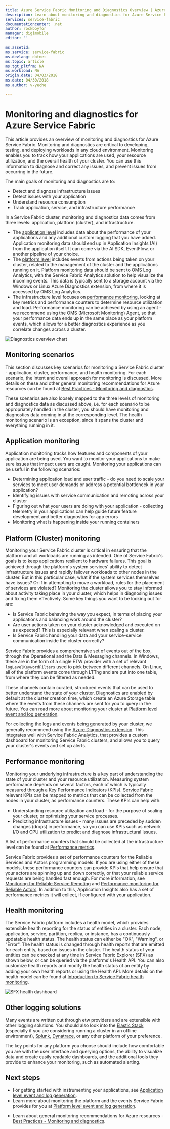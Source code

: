 ```yaml
---
title: Azure Service Fabric Monitoring and Diagnostics Overview | Azure
description: Learn about monitoring and diagnostics for Azure Service Fabric clusters, applications, and services.
services: service-fabric
documentationcenter: .net
author: rockboyfor
manager: digimobile
editor: ''

ms.assetid:
ms.service: service-fabric
ms.devlang: dotnet
ms.topic: article
ms.tgt_pltfrm: NA
ms.workload: NA
origin.date: 04/03/2018
ms.date: 04/30/2018
ms.author: v-yeche

---
```


# Monitoring and diagnostics for Azure Service Fabric

This article provides an overview of monitoring and diagnostics for Azure Service Fabric. Monitoring and diagnostics are critical to developing, testing, and deploying workloads in any cloud environment. Monitoring enables you to track how your applications are used, your resource utilization, and the overall health of your cluster. You can use this information to diagnose and correct any issues, and prevent issues from occurring in the future. 

The main goals of monitoring and diagnostics are to:
* Detect and diagnose infrastructure issues
* Detect issues with your application
* Understand resource consumption
* Track application, service, and infrastructure performance

In a Service Fabric cluster, monitoring and diagnostics data comes from three levels: application, platform (cluster), and infrastructure. 
* The [application level](service-fabric-diagnostics-event-generation-app.md) includes data about the performance of your applications and any additional custom logging that you have added. Application monitoring data should end up in Application Insights (AI) from the application itself. It can come via the AI SDK, EventFlow, or another pipeline of your choice.
* The [platform level](service-fabric-diagnostics-event-generation-infra.md) includes events from actions being taken on your cluster, related to the management of the cluster and the applications running on it. Platform monitoring data should be sent to OMS Log Analytics, with the Service Fabric Analytics solution to help visualize the incoming events. This data is typically sent to a storage account via the Windows or Linux Azure Diagnostics extension, from where it is accessed by OMS Log Analytics. 
* The infrastructure level focuses on [performance monitoring](service-fabric-diagnostics-event-generation-perf.md), looking at key metrics and performance counters to determine resource utilization and load. Performance monitoring can be achieved by using an agent - we recommend using the OMS (Microsoft Monitoring) Agent, so that your performance data ends up in the same place as your platform events, which allows for a better diagnostics experience as you correlate changes across a cluster. 

![Diagnostics overview chart](media/service-fabric-diagnostics-overview/diagnostics-overview.png)

## Monitoring scenarios

This section discusses key scenarios for monitoring a Service Fabric cluster - application, cluster, performance, and health monitoring. For each scenario, the intent and overall approach for monitoring is discussed. More details on these and other general monitoring recommendations for Azure resources can be found at [Best Practices - Monitoring and diagnostics](https://docs.microsoft.com/azure/architecture/best-practices/monitoring). 

These scenarios are also loosely mapped to the three levels of monitoring and diagnostics data as discussed above, i.e. for each scenario to be appropriately handled in the cluster, you should have monitoring and diagnostics data coming in at the corresponding level. The health monitoring scenario is an exception, since it spans the cluster and everything running in it.

## Application monitoring
Application monitoring tracks how features and components of your application are being used. You want to monitor your applications to make sure issues that impact users are caught. Monitoring your applications can be useful in the following scenarios:
* Determining application load and user traffic - do you need to scale your services to meet user demands or address a potential bottleneck in your application?
* Identifying issues with service communication and remoting across your cluster
* Figuring out what your users are doing with your application - collecting telemetry in your applications can help guide future feature development and better diagnostics for app errors
* Monitoring what is happening inside your running containers
<!-- Not Avaiable on Application Insight(AI) -->

## Platform (Cluster) monitoring
Monitoring your Service Fabric cluster is critical in ensuring that the platform and all workloads are running as intended. One of Service Fabric's goals is to keep applications resilient to hardware failures. This goal is achieved through the platform's system services' ability to detect infrastructure issues and rapidly failover workloads to other nodes in the cluster. But in this particular case, what if the system services themselves have issues? Or if in attempting to move a workload, rules for the placement of services are violated? Monitoring the cluster allows you to stay informed about activity taking place in your cluster, which helps in diagnosing issues and fixing them effectively. Some key things you want to be looking out for are:
* Is Service Fabric behaving the way you expect, in terms of placing your applications and balancing work around the cluster? 
* Are user actions taken on your cluster acknowledged and executed on as expected? This is especially relevant when scaling a cluster.
* Is Service Fabric handling your data and your service-service communication inside the cluster correctly?

Service Fabric provides a comprehensive set of events out of the box, through the Operational and the Data & Messaging channels. In Windows, these are in the form of a single ETW provider with a set of relevant `logLevelKeywordFilters` used to pick between different channels. On Linux, all of the platform events come through LTTng and are put into one table, from where they can be filtered as needed. 

These channels contain curated, structured events that can be used to better understand the state of your cluster. Diagnostics are enabled by default at the cluster creation time, which create an Azure Storage table where the events from these channels are sent for you to query in the future. You can read more about monitoring your cluster at [Platform level event and log generation](service-fabric-diagnostics-event-generation-infra.md).

For collecting the logs and events being generated by your cluster, we generally recommend using the [Azure Diagnostics extension](service-fabric-diagnostics-event-aggregation-wad.md). This integrates well with
 Service Fabric Analytics, that provides a custom dashboard for monitoring Service Fabric clusters, and allows you to query your cluster's events and set up alerts.
<!-- Not Available on [Event analysis with OMS](service-fabric-diagnostics-event-analysis-oms.md) -->
<!-- Not Available on  OMS Log Analytics Service Fabric specific solution -->

## Performance monitoring
Monitoring your underlying infrastructure is a key part of understanding the state of your cluster and your resource utilization. Measuring system performance depends on several factors, each of which is typically measured through a Key Performance Indicators (KPIs). Service Fabric relevant KPIs can be mapped to metrics that can be collected from the nodes in your cluster, as performance counters.
These KPIs can help with:
* Understanding resource utilization and load - for the purpose of scaling your cluster, or optimizing your service processes.
* Predicting infrastructure issues - many issues are preceded by sudden changes (drops) in performance, so you can use KPIs such as network I/O and CPU utilization to predict and diagnose infrastructural issues.

A list of performance counters that should be collected at the infrastructure level can be found at [Performance metrics](service-fabric-diagnostics-event-generation-perf.md). 

Service Fabric provides a set of performance counters for the Reliable Services and Actors programming models. If you are using either of these models, these performance counters can provide KPIs that help ensure that your actors are spinning up and down correctly, or that your reliable service requests are being handled fast enough. For more information, see [Monitoring for Reliable Service Remoting](service-fabric-reliable-serviceremoting-diagnostics.md#performance-counters) and [Performance monitoring for Reliable Actors](service-fabric-reliable-actors-diagnostics.md#performance-counters). In addition to this, Application Insights also has a set of performance metrics it will collect, if configured with your application.

<!-- Not Available on [OMS agent](service-fabric-diagnostics-oms-agent.md)-->

## Health monitoring
The Service Fabric platform includes a health model, which provides extensible health reporting for the status of entities in a cluster. Each node, application, service, partition, replica, or instance, has a continuously updatable health status. The health status can either be "OK", "Warning", or "Error". The health status is changed through health reports that are emitted for each entity, based on issues in the cluster. The health status of your entities can be checked at any time in Service Fabric Explorer (SFX) as shown below, or can be queried via the platforms's Health API. You can also customize health reports and modify the health status of an entity by adding your own health reports or using the Health API. More details on the health model can be found at [Introduction to Service Fabric health monitoring](service-fabric-health-introduction.md).

![SFX health dashboard](media/service-fabric-diagnostics-overview/sfx-healthstatus.png)


## Other logging solutions

Many events are written out through etw providers and are extensible with other logging solutions. You should also look into the [Elastic Stack](https://www.elastic.co/products) (especially if you are considering running a cluster in an offline environment), [Splunk](https://www.splunk.com/), [Dynatrace](https://www.dynatrace.com/), or any other platform of your preference. 
<!-- Not Available on [OMS](service-fabric-diagnostics-event-analysis-oms.md)-->
<!-- Not Available on [Application Insights](service-fabric-diagnostics-event-analysis-appinsights.md)-->

The key points for any platform you choose should include how comfortable you are with the user interface and querying options, the ability to visualize data and create easily readable dashboards, and the additional tools they provide to enhance your monitoring, such as automated alerting.

## Next steps

* For getting started with instrumenting your applications, see [Application level event and log generation](service-fabric-diagnostics-event-generation-app.md).
* Learn more about monitoring the platform and the events Service Fabric provides for you at [Platform level event and log generation](service-fabric-diagnostics-event-generation-infra.md).
<!-- Not Avaiable on * Go through the steps to set up AI for your application with [Monitor and diagnose an ASP.NET Core application on Service Fabric](service-fabric-tutorial-monitoring-aspnet.md) -->
<!-- Not Avaiable on * Learn how to set up OMS Log Analytics for monitoring containers - [Monitoring and Diagnostics for Windows Containers in Azure Service Fabric](service-fabric-tutorial-monitoring-wincontainers.md) -->
* Learn about general monitoring recommendations for Azure resources - [Best Practices - Monitoring and diagnostics](https://docs.microsoft.com/azure/architecture/best-practices/monitoring).
<!--Update_Description: update meta properties, wording update, update link  -->